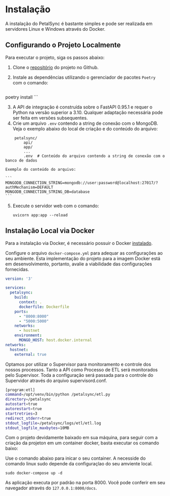 # Instalação

A instalação do PetalSync é bastante simples e pode ser realizada em servidores Linux e Windows através do Docker.

## Configurando o Projeto Localmente

Para executar o projeto, siga os passos abaixo:

1. Clone o [repositório](https://github.com/petalflow/petalsync) do projeto no Github.
2. Instale as dependências utilizando o gerenciador de pacotes `Poetry` com o comando:

    ```
poetry install
    ```

3. A API de integração é construída sobre o FastAPI 0.95.1 e requer o Python na versão superior a 3.10. Qualquer adaptação necessária pode ser feita em versões subsequentes.
4. Crie um arquivo `.env` contendo a string de conexão com o MongoDB. Veja o exemplo abaixo do local de criação e do conteúdo do arquivo:

```
    petalsync/
        api/
        app/
        ...
        .env  # Conteúdo do arquivo contendo a string de conexão com o banco de dados
```

    Exemplo do conteúdo do arquivo:

    ```
    MONGODB_CONNECTION_STRING=mongodb://user:password@localhost:27017/?authMechanism=DEFAULT
    MONGODB_CONNECTION_STRING_DB=database
    ```

5. Execute o servidor web com o comando:

    ```
    uvicorn app:app --reload
    ```

## Instalação Local via Docker

Para a instalação via Docker, é necessário possuir o Docker [instalado](https://docs.docker.com/engine/install/ubuntu/).

Configure o arquivo `docker-compose.yml` para adequar as configurações ao seu ambiente. Esta implementação do projeto para a imagem Docker está em desenvolvimento, portanto, avalie a viabilidade das configurações fornecidas.

```yaml
version: '3'

services:
  petalsync:
    build:
      context: .
      dockerfile: Dockerfile
    ports:
      - "8000:8000"
      - "5000:5000"
    networks:
      - hostnet
    environment:
      MONGO_HOST: host.docker.internal
networks:
  hostnet:
    external: true


```

Optamos por utilizar o Supervisor para monitoramento e controle dos nossos processos. Tanto a API como Processo de ETL será monitorados pelo Supervisor. Toda a configuração será passada para o controle do Supervidor através do arquivo supervisord.conf.


```bash
[program:etl]
command=/opt/venv/bin/python /petalsync/etl.py
directory=/petalsync
autostart=true
autorestart=true
startretries=3
redirect_stderr=true
stdout_logfile=/petalsync/logs/etl/etl.log
stdout_logfile_maxbytes=10MB

``` 

Com o projeto devidamente baixado em sua máquina, para seguir com a criação da projeton em um container docker, basta executar os comando baixo:

Use o comando abaixo para inicar o seu container. A necesside do comando linux sudo depende da configuraçlao do seu amviente local. 

```
sudo docker-compose up -d
```


As aplicação executa por padrão na porta 8000. Você pode conferir em seu navegador através do `127.0.0.1:8000/docs`.







